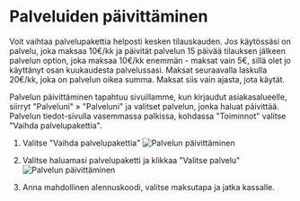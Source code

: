 # Palveluiden päivittäminen

Voit vaihtaa palvelupakettia helposti kesken tilauskauden. Jos käytössäsi on palvelu, joka maksaa 10€/kk ja päivität palvelun 15 päivää tilauksen jälkeen palvelun option, joka maksaa 10€/kk enemmän - maksat vain 5€, sillä olet jo käyttänyt osan kuukaudesta palvelussasi. Maksat seuraavalla laskulla 20€/kk, joka on palvelun oikea summa. Maksat siis vain ajasta, jota käytät.

Palvelun päivittäminen tapahtuu sivuillamme, kun kirjaudut asiakasalueelle, siirryt "Palveluni" » "Palveluni" ja valitset palvelun, jonka haluat päivittää. Palvelun tiedot-sivulla vasemmassa palkissa, kohdassa "Toiminnot" valitse "Vaihda palvelupakettia".

1. Valitse "Vaihda palvelupakettia"
    ![Palvelun päivittäminen](https://cdn.bittivirta.fi/docimg/fi/asiakasalue/paketti-1.png)

2. Valitse haluamasi palvelupaketti ja klikkaa "Valitse palvelu"
    ![Palvelun päivittäminen](https://cdn.bittivirta.fi/docimg/fi/asiakasalue/paketti-2.png)

3. Anna mahdollinen alennuskoodi, valitse maksutapa ja jatka kassalle.